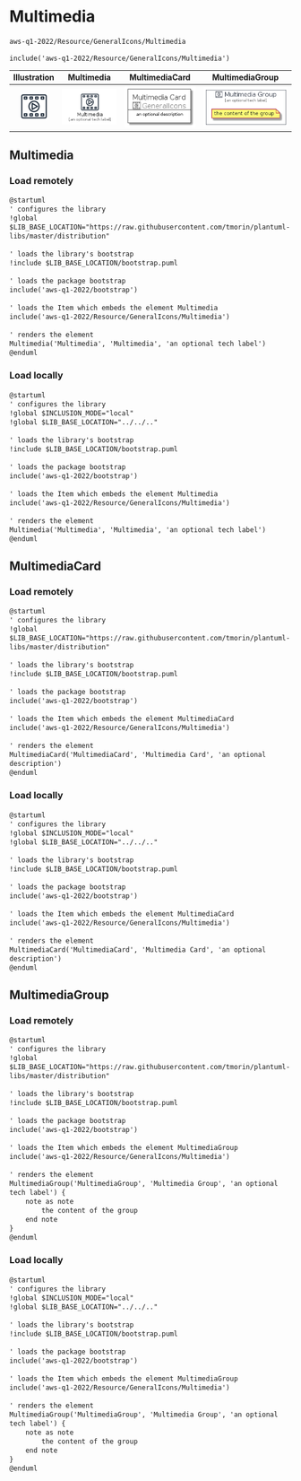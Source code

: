 # Multimedia


```text
aws-q1-2022/Resource/GeneralIcons/Multimedia
```

```text
include('aws-q1-2022/Resource/GeneralIcons/Multimedia')
```



| Illustration | Multimedia | MultimediaCard | MultimediaGroup |
| :---: | :---: | :---: | :---: |
| ![illustration for Illustration](../../../aws-q1-2022/Resource/GeneralIcons/Multimedia.png) | ![illustration for Multimedia](../../../aws-q1-2022/Resource/GeneralIcons/Multimedia.Local.png) | ![illustration for MultimediaCard](../../../aws-q1-2022/Resource/GeneralIcons/MultimediaCard.Local.png) | ![illustration for MultimediaGroup](../../../aws-q1-2022/Resource/GeneralIcons/MultimediaGroup.Local.png) |




## Multimedia

### Load remotely
```plantuml
@startuml
' configures the library
!global $LIB_BASE_LOCATION="https://raw.githubusercontent.com/tmorin/plantuml-libs/master/distribution"

' loads the library's bootstrap
!include $LIB_BASE_LOCATION/bootstrap.puml

' loads the package bootstrap
include('aws-q1-2022/bootstrap')

' loads the Item which embeds the element Multimedia
include('aws-q1-2022/Resource/GeneralIcons/Multimedia')

' renders the element
Multimedia('Multimedia', 'Multimedia', 'an optional tech label')
@enduml
```

### Load locally
```plantuml
@startuml
' configures the library
!global $INCLUSION_MODE="local"
!global $LIB_BASE_LOCATION="../../.."

' loads the library's bootstrap
!include $LIB_BASE_LOCATION/bootstrap.puml

' loads the package bootstrap
include('aws-q1-2022/bootstrap')

' loads the Item which embeds the element Multimedia
include('aws-q1-2022/Resource/GeneralIcons/Multimedia')

' renders the element
Multimedia('Multimedia', 'Multimedia', 'an optional tech label')
@enduml
```

## MultimediaCard

### Load remotely
```plantuml
@startuml
' configures the library
!global $LIB_BASE_LOCATION="https://raw.githubusercontent.com/tmorin/plantuml-libs/master/distribution"

' loads the library's bootstrap
!include $LIB_BASE_LOCATION/bootstrap.puml

' loads the package bootstrap
include('aws-q1-2022/bootstrap')

' loads the Item which embeds the element MultimediaCard
include('aws-q1-2022/Resource/GeneralIcons/Multimedia')

' renders the element
MultimediaCard('MultimediaCard', 'Multimedia Card', 'an optional description')
@enduml
```

### Load locally
```plantuml
@startuml
' configures the library
!global $INCLUSION_MODE="local"
!global $LIB_BASE_LOCATION="../../.."

' loads the library's bootstrap
!include $LIB_BASE_LOCATION/bootstrap.puml

' loads the package bootstrap
include('aws-q1-2022/bootstrap')

' loads the Item which embeds the element MultimediaCard
include('aws-q1-2022/Resource/GeneralIcons/Multimedia')

' renders the element
MultimediaCard('MultimediaCard', 'Multimedia Card', 'an optional description')
@enduml
```

## MultimediaGroup

### Load remotely
```plantuml
@startuml
' configures the library
!global $LIB_BASE_LOCATION="https://raw.githubusercontent.com/tmorin/plantuml-libs/master/distribution"

' loads the library's bootstrap
!include $LIB_BASE_LOCATION/bootstrap.puml

' loads the package bootstrap
include('aws-q1-2022/bootstrap')

' loads the Item which embeds the element MultimediaGroup
include('aws-q1-2022/Resource/GeneralIcons/Multimedia')

' renders the element
MultimediaGroup('MultimediaGroup', 'Multimedia Group', 'an optional tech label') {
    note as note
        the content of the group
    end note
}
@enduml
```

### Load locally
```plantuml
@startuml
' configures the library
!global $INCLUSION_MODE="local"
!global $LIB_BASE_LOCATION="../../.."

' loads the library's bootstrap
!include $LIB_BASE_LOCATION/bootstrap.puml

' loads the package bootstrap
include('aws-q1-2022/bootstrap')

' loads the Item which embeds the element MultimediaGroup
include('aws-q1-2022/Resource/GeneralIcons/Multimedia')

' renders the element
MultimediaGroup('MultimediaGroup', 'Multimedia Group', 'an optional tech label') {
    note as note
        the content of the group
    end note
}
@enduml
```

